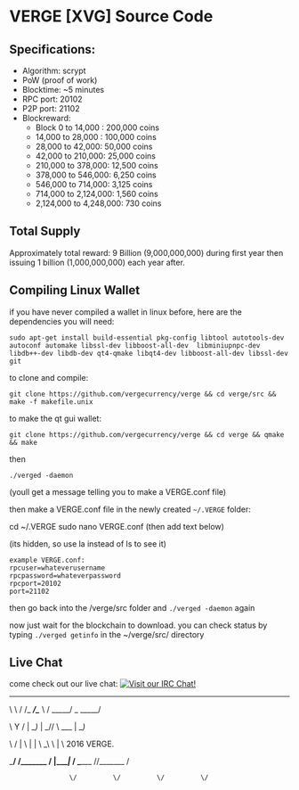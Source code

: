 VERGE [XVG] Source Code
================================

Specifications:
--------------

* Algorithm: scrypt
* PoW (proof of work)
* Blocktime: ~5 minutes
* RPC port: 20102
* P2P port: 21102
* Blockreward: 
  * Block 0 to 14,000 : 200,000 coins
  * 14,000 to 28,000 : 100,000 coins
  * 28,000 to 42,000: 50,000 coins
  * 42,000 to 210,000: 25,000 coins
  * 210,000 to 378,000: 12,500 coins
  * 378,000 to 546,000: 6,250 coins
  * 546,000 to 714,000: 3,125 coins
  * 714,000 to 2,124,000: 1,560 coins
  * 2,124,000 to 4,248,000: 730 coins

Total Supply
------------

Approximately total reward: 9 Billion (9,000,000,000) during first year then issuing 1 billion (1,000,000,000) each year after.


Compiling Linux Wallet
----------------------

if you have never compiled a wallet in linux before, here are the dependencies you will need:

    sudo apt-get install build-essential pkg-config libtool autotools-dev autoconf automake libssl-dev libboost-all-dev  libminiupnpc-dev libdb++-dev libdb-dev qt4-qmake libqt4-dev libboost-all-dev libssl-dev git

to clone and compile:

    git clone https://github.com/vergecurrency/verge && cd verge/src && make -f makefile.unix

to make the qt gui wallet:

    git clone https://github.com/vergecurrency/verge && cd verge && qmake && make

then

    ./verged -daemon

(youll get a message telling you to make a VERGE.conf file)

then make a VERGE.conf file in the newly created `~/.VERGE` folder:

cd ~/.VERGE
sudo nano VERGE.conf
(then add text below)


(its hidden, so use la instead of ls to see it)

    example VERGE.conf:
    rpcuser=whateverusername
    rpcpassword=whateverpassword
    rpcport=20102
    port=21102

then go back into the /verge/src folder and `./verged -daemon` again

now just wait for the blockchain to download. you can check status by typing `./verged getinfo` in the ~/verge/src/ directory

Live Chat
---------

come check out our live chat:
[![Visit our IRC Chat!](https://kiwiirc.com/buttons/chat.freenode.net/verge.png)](https://kiwiirc.com/client/chat.freenode.net/?nick=xvg|?&theme=cli#verge)


____   _________________________   ________ ___________

\   \ /   /\_   _____/\______   \ /  _____/ \_   _____/

 \   Y   /  |    __)_  |       _//   \  ___  |    __)_ 
 
  \     /   |        \ |    |   \\    \_\  \ |        \ 2016 VERGE.
  
   \___/   /_______  / |____|_  / \______  //_______  /
   
                   \/         \/         \/         \/ 
